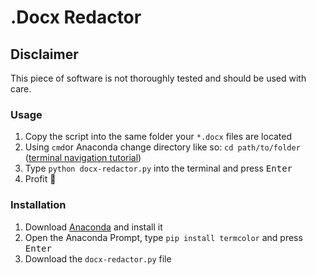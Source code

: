 # .Docx Redactor

## Disclaimer
This piece of software is not thoroughly tested and should be used with care.

### Usage
1. Copy the script into the same folder your ```*.docx``` files are located
2. Using ```cmd```or Anaconda change directory like so: ```cd path/to/folder``` ([terminal navigation tutorial](https://www.digitalcitizen.life/command-prompt-how-use-basic-commands))
3. Type ```python docx-redactor.py``` into the terminal and press <kbd>Enter</kbd>
4. Profit 🎉

### Installation
1. Download [Anaconda](https://www.anaconda.com/distribution/) and install it
2. Open the Anaconda Prompt, type ```pip install termcolor``` and press <kbd>Enter</kbd>
3. Download the ```docx-redactor.py``` file
